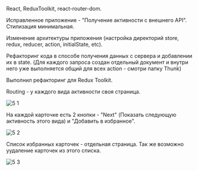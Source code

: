 React, ReduxToolkit, react-router-dom.

Исправленное приложение - "Получение активности с внешнего API". 
Стилизация минимальная.

Изменение архитектуры приложения (настройка директорий store, redux, reducer, action, initialState, etc).

Рефакторинг кода в способе получения данных с сервера и добавлении их в state.
(Для каждого запроса создан отдельный документ и внутри него уже выполняется общий для всех action - смотри папку Thunk)

Выполнил рефакторинг для Redux Toolkit.

Routing - у каждого вида активности своя страница.

![5 1](https://user-images.githubusercontent.com/101303690/186932310-1340611f-9b25-41d0-9635-d3e19205df4a.png)

На каждой карточке есть 2 кнопки - "Next" (Показать следующую активность этого вида) и "Добавить в избранное".

![5 2](https://user-images.githubusercontent.com/101303690/186932314-11f22ebb-59a3-4f2c-bef0-1e8ee24d01ca.png)

Список избранных карточек - отдельная страница. 
Так же возможно уудаление карточек из этого списка.

![5 3](https://user-images.githubusercontent.com/101303690/186932318-d30b4499-a2a8-4fe9-9938-0511c7dfb967.png)

